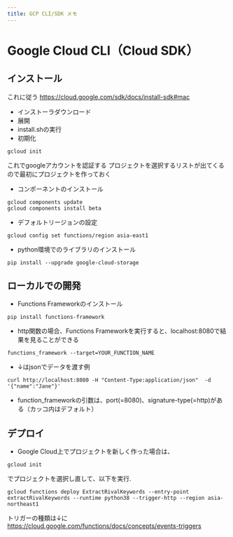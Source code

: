 ```yaml
---
title: GCP CLI/SDK メモ
---
```


# Google Cloud CLI（Cloud SDK）

## インストール

これに従う
https://cloud.google.com/sdk/docs/install-sdk#mac

- インストーラダウンロード
- 展開
- install.shの実行
- 初期化

```
gcloud init
```
これでgoogleアカウントを認証する
プロジェクトを選択するリストが出てくるので最初にプロジェクトを作っておく

- コンポーネントのインストール

```
gcloud components update
gcloud components install beta
```
- デフォルトリージョンの設定

```
gcloud config set functions/region asia-east1
```

- python環境でのライブラリのインストール

```
pip install --upgrade google-cloud-storage
```
## ローカルでの開発

- Functions Frameworkのインストール

```
pip install functions-framework
```
- http関数の場合、Functions Frameworkを実行すると、localhost:8080で結果を見ることができる

```
functions_framework --target=YOUR_FUNCTION_NAME
```
- ↓はjsonでデータを渡す例

```
curl http://localhost:8080 -H "Content-Type:application/json"  -d '{"name":"Jane"}'
```
- function_frameworkの引数は、port(=8080)、signature-type(=http)がある（カッコ内はデフォルト）

## デプロイ

- Google Cloud上でプロジェクトを新しく作った場合は、

```
gcloud init
```
でプロジェクトを選択し直して、以下を実行. 

```
gcloud functions deploy ExtractRivalKeywords --entry-point extractRivalKeywords --runtime python38 --trigger-http --region asia-northeast1
```
トリガーの種類は↓に
https://cloud.google.com/functions/docs/concepts/events-triggers


